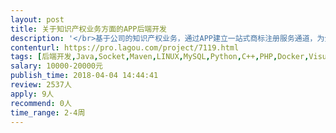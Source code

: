 ```yaml
---                
layout: post       
title: 关于知识产权业务方面的APP后端开发           
description: '</br>基于公司的知识产权业务，通过APP建立一站式商标注册服务通道，为全国用户提供主要功能有：商标在线查询、在线注册、转让、变更等服务，实现了商标的管理和商标状态的信息自动推送。参考产品："5A商标APP",具有APP,小程序工作经验者优先！</br>'     
contenturl: https://pro.lagou.com/project/7119.html      
tags: [后端开发,Java,Socket,Maven,LINUX,MySQL,Python,C++,PHP,Docker,Visual Studio]            
salary: 10000-20000元          
publish_time: 2018-04-04 14:44:41         
review: 2537人                   
apply: 9人                   
recommend: 0人                   
time_range: 2-4周              
---                 
```

